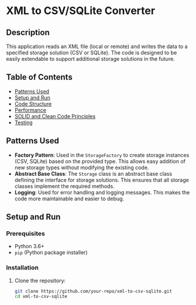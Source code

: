 # XML to CSV/SQLite Converter

## Description

This application reads an XML file (local or remote) and writes the data to a specified storage solution (CSV or SQLite). The code is designed to be easily extendable to support additional storage solutions in the future.

## Table of Contents

- [Patterns Used](#patterns-used)
- [Setup and Run](#setup-and-run)
- [Code Structure](#code-structure)
- [Performance](#performance)
- [SOLID and Clean Code Principles](#solid-and-clean-code-principles)
- [Testing](#testing)

## Patterns Used

- **Factory Pattern**: Used in the `StorageFactory` to create storage instances (CSV, SQLite) based on the provided type. This allows easy addition of new storage types without modifying the existing code.
- **Abstract Base Class**: The `Storage` class is an abstract base class defining the interface for storage solutions. This ensures that all storage classes implement the required methods.
- **Logging**: Used for error handling and logging messages. This makes the code more maintainable and easier to debug.

## Setup and Run

### Prerequisites

- Python 3.6+
- `pip` (Python package installer)

### Installation

1. Clone the repository:

   ```bash
   git clone https://github.com/your-repo/xml-to-csv-sqlite.git
   cd xml-to-csv-sqlite
